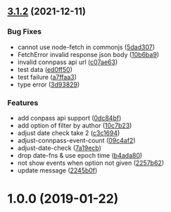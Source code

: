 ## [3.1.2](https://github.com/oss-gate/issue-cleaner/compare/v1.1.0...v3.1.2) (2021-12-11)


### Bug Fixes

* cannot use node-fetch in commonjs ([5dad307](https://github.com/oss-gate/issue-cleaner/commit/5dad3078ff227f10c10a675f401428a85d76eaba))
* FetchError invalid response json body ([10b6ba9](https://github.com/oss-gate/issue-cleaner/commit/10b6ba98bf9dcfc2d4e723c3b291e9cb0d571cc7))
* invalid connpass api url ([c07ae63](https://github.com/oss-gate/issue-cleaner/commit/c07ae63dc387239fe031d8bea68021527abbf31b))
* test data ([ed0ff50](https://github.com/oss-gate/issue-cleaner/commit/ed0ff50de25c441b18c65d0edb4668f690939174))
* test failure ([a7ffaa3](https://github.com/oss-gate/issue-cleaner/commit/a7ffaa3686b78486b1fe6daaed5379b17ad7a6cd))
* type error ([3d93829](https://github.com/oss-gate/issue-cleaner/commit/3d9382961a83704db7aed1b7867103568508efce))


### Features

* add conpass api support ([0dc84bf](https://github.com/oss-gate/issue-cleaner/commit/0dc84bfa922d00d5d7648d23dd7b3f79719a0266))
* add option of filter by author ([10c7b23](https://github.com/oss-gate/issue-cleaner/commit/10c7b23a742fbac17509ab8fdf1140ea60afd4e5))
* adjust date check take 2 ([c3c1694](https://github.com/oss-gate/issue-cleaner/commit/c3c169448e57484e70253ade6d199770d684daf3))
* adjust-connpass-event-count ([09c4af2](https://github.com/oss-gate/issue-cleaner/commit/09c4af2e25bae2627278bcd3f2cec1235580e791))
* adjust-date-check ([7a19ecb](https://github.com/oss-gate/issue-cleaner/commit/7a19ecbb6000b05c6a88528e0b3b998b9aad706a))
* drop date-fns & use epoch time ([b4ada80](https://github.com/oss-gate/issue-cleaner/commit/b4ada800f0b318b01694e7db3b352e8a6a1b919e))
* not show events when option not given ([2257b62](https://github.com/oss-gate/issue-cleaner/commit/2257b623a23791b5ca2fb6df0009f1397eccb2af))
* update message ([2245b0f](https://github.com/oss-gate/issue-cleaner/commit/2245b0fd4674540234d9c4b9ff79a9be13be3f74))



# 1.0.0 (2019-01-22)



